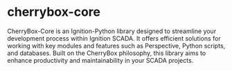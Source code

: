 # cherrybox-core
CherryBox-Core is an Ignition-Python library designed to streamline your development process within Ignition SCADA. It offers efficient solutions for working with key modules and features such as Perspective, Python scripts, and databases. Built on the CherryBox philosophy, this library aims to enhance productivity and maintainability in your SCADA projects.
